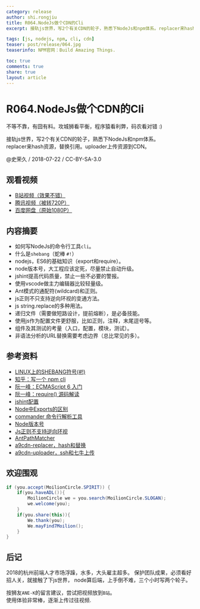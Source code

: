 ```yaml
---
category: release
author: shi.rongjiu
title: R064.NodeJs做个CDN的Cli
excerpt: 接轨js世界，写2个有关CDN的轮子，熟悉下NodeJs和npm体系。replacer来hash资源，替换引用。uploader上传资源到CDN。

tags: [js, nodejs, npm, cli, cdn]
teaser: post/release/064.jpg
teaserinfo: NPM官网：Build Amazing Things.

toc: true
comments: true
share: true
layout: article
---
```


# R064.NodeJs做个CDN的Cli

不等不靠，有囧有料。攻城狮看平衡，程序猿看利弊，码农看对错 :)  

接轨js世界，写2个有关CDN的轮子，熟悉下NodeJs和npm体系。  
replacer来hash资源，替换引用。uploader上传资源到CDN。

@史荣久 / 2018-07-22 / CC-BY-SA-3.0  

## 观看视频

  * [B站视频（效果不错）](https://www.bilibili.com/video/av27589421/)
  * [腾讯视频（被转720P）](https://v.qq.com/x/page/r07316w96uo.html)
  * [百度网盘（原始1080P）](https://pan.baidu.com/s/1jHcDIUmSpWIrVBhg6dJWuA)

## 内容摘要 

  * 如何写NodeJs的命令行工具`cli`。
  * 什么是`shebang`（蛇棒 `#!`）
  * nodejs，ES6的基础知识（export和require）。
  * node版本号，大工程应该定死，尽量禁止自动升级。
  * jshint提高代码质量，禁止一些不必要的警报。
  * 使用vscode做主力编辑器比较轻量级。
  * Ant模式的通配符(wildcard)和正则。
  * js正则不只支持逆向环视的变通方法。
  * js string.replace的多种用法。
  * 递归文件（需要做短路设计，提前熔断），是必备技能。
  * 使用js作为配置文件更舒服，比如正则，注释，末尾逗号等。
  * 组件及其测试的考量（入口，配置，模块，测试）。
  * 非语法分析的URL替换需要考虑边界（总比常见的多）。

## 参考资料

  * [LINUX上的SHEBANG符号(#!)](http://smilejay.com/2012/03/linux_shebang/)
  * [知乎：写一个 npm cli](https://zhuanlan.zhihu.com/p/25249117)
  * [阮一峰：ECMAScript 6 入门](http://es6.ruanyifeng.com/)
  * [阮一峰：require() 源码解读](http://www.ruanyifeng.com/blog/2015/05/require.html)
  * [jshint配置](http://jshint.com/docs/options/#asi)
  * [Node中Exports的区别](http://www.cnblogs.com/pigtail/archive/2013/01/14/2859555.html)
  * [commander 命令行解析工具](https://www.npmjs.com/package/commander)
  * [Node版本号](https://stackoverflow.com/questions/22343224)
  * [Js正则不支持逆向环视](https://stackoverflow.com/questions/7376238/javascript-regex-look-behind-alternative)
  * [AntPathMatcher](https://docs.spring.io/spring-framework/docs/current/javadoc-api/org/springframework/util/AntPathMatcher.html)
  * [a9cdn-replacer，hash和替换](https://www.npmjs.com/package/a9cdn-replacer)
  * [a9cdn-uploader，ssh和七牛上传](https://www.npmjs.com/package/a9cdn-uploader)

## 欢迎围观

``` java
if (you.accept(MoilionCircle.SPIRIT)) {
    if(you.haveADL()){
        MoilionCircle we = you.search(MoilionCircle.SLOGAN);
        we.welcome(you);
    }
    if(you.share(this)){
        We.thank(you);
        We.mayFind7Moilion();
    }
}
```

## 后记

2018的杭州前端人才市场浮躁，水多，大头雇主超多。
保护团队成果，必须看好招人关，就接触了下js世界，
node算后端，上手倒不难，三个小时写两个轮子。

按狮友`ANE-K`的留言建议，尝试把视频放到`B站`。  
使用体验非常棒，逐渐上传过往视频.